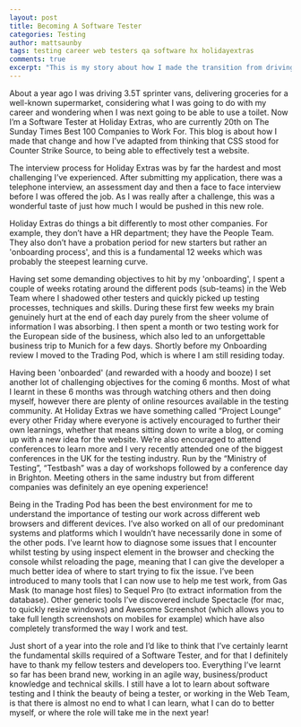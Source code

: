```yaml
---
layout: post
title: Becoming A Software Tester
categories: Testing
author: mattsaunby
tags: testing career web testers qa software hx holidayextras
comments: true
excerpt: "This is my story about how I made the transition from driving vans all over Kent, to being able to confidently and effectively test an ecommerce website for bugs and issues."
---
```


About a year ago I was driving 3.5T sprinter vans, delivering groceries for a well-known supermarket, considering what I was going to do with my career and wondering when I was next going to be able to use a toilet. Now I’m a Software Tester at Holiday Extras, who are currently 20th on The Sunday Times Best 100 Companies to Work For. This blog is about how I made that change and how I’ve adapted from thinking that CSS stood for Counter Strike Source, to being able to effectively test a website.

The interview process for Holiday Extras was by far the hardest and most challenging I’ve experienced. After submitting my application, there was a telephone interview, an assessment day and then a face to face interview before I was offered the job. As I was really after a challenge, this was a wonderful taste of just how much I would be pushed in this new role.

Holiday Extras do things a bit differently to most other companies. For example, they don’t have a HR department; they have the People Team. They also don’t have a probation period for new starters but rather an 'onboarding process', and this is a fundamental 12 weeks which was probably the steepest learning curve.

Having set some demanding objectives to hit by my 'onboarding', I spent a couple of weeks rotating around the different pods (sub-teams) in the Web Team where I shadowed other testers and quickly picked up testing processes, techniques and skills. During these first few weeks my brain genuinely hurt at the end of each day purely from the sheer volume of information I was absorbing. I then spent a month or two testing work for the European side of the business, which also led to an unforgettable business trip to Munich for a few days. Shortly before my Onboarding review I moved to the Trading Pod, which is where I am still residing today.

Having been 'onboarded' (and rewarded with a hoody and booze) I set another lot of challenging objectives for the coming 6 months. Most of what I learnt in these 6 months was through watching others and then doing myself, however there are plenty of online resources available in the testing community. At Holiday Extras we have something called “Project Lounge” every other Friday where everyone is actively encouraged to further their own learnings, whether that means sitting down to write a blog, or coming up with a new idea for the website.  We’re also encouraged to attend conferences to learn more and I very recently attended one of the biggest conferences in the UK for the testing industry. Run by the “Ministry of Testing”, “Testbash” was a day of workshops followed by a conference day in Brighton. Meeting others in the same industry but from different companies was definitely an eye opening experience!

Being in the Trading Pod has been the best environment for me to understand the importance of testing our work across different web browsers and different devices. I’ve also worked on all of our predominant systems and platforms which I wouldn’t have necessarily done in some of the other pods. I’ve learnt how to diagnose some issues that I encounter whilst testing by using inspect element in the browser and checking the console whilst reloading the page, meaning that I can give the developer a much better idea of where to start trying to fix the issue. I’ve been introduced to many tools that I can now use to help me test work, from Gas Mask (to manage host files) to Sequel Pro (to extract information from the database). Other generic tools I’ve discovered include Spectacle (for mac, to quickly resize windows) and Awesome Screenshot (which allows you to take full length screenshots on mobiles for example) which have also completely transformed the way I work and test.

Just short of a year into the role and I’d like to think that I’ve certainly learnt the fundamental skills required of a Software Tester, and for that I definitely have to thank my fellow testers and developers too. Everything I’ve learnt so far has been brand new, working in an agile way, business/product knowledge and technical skills. I still have a lot to learn about software testing and I think the beauty of being a tester, or working in the Web Team, is that there is almost no end to what I can learn, what I can do to better myself, or where the role will take me in the next year!
